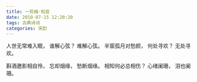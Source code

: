 ```yaml
---
title: 一剪梅·知音
date: 2010-07-15 12:20:20
tags: 古典诗词
categories: 宋韵
---
```

人世无常难入眠，
谁解心弦？
难解心弦。
半窗孤月对愁颜，
何处寻欢？
无处寻欢。
    
斟酒邀影相自怜，
忘却烟缘，
愁断烟缘。
相知何必总相伤？
心绪阑珊，
泪也阑珊。